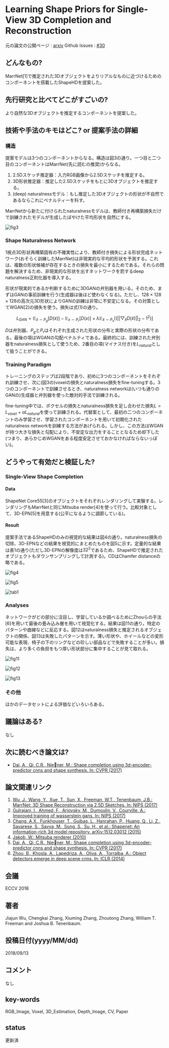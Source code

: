 # Learning Shape Priors for Single-View 3D Completion and Reconstruction

元の論文の公開ページ : [arxiv](https://arxiv.org/abs/1809.05068)
Github Issues : [#30](https://github.com/Obarads/obarads.github.io/issues/30)

## どんなもの?
MarrNet[1]で推定された3Dオブジェクトをよりリアルなものに近づけるためのコンポーネントを搭載したShapeHDを提案した。

## 先行研究と比べてどこがすごいの?
より自然な3Dオブジェクトを推定するコンポーネントを提案した。

## 技術や手法のキモはどこ? or 提案手法の詳細
### 構造
提案モデルは3つのコンポーネントからなる。構造は図3の通り。一つ目と二つ目のコンポーネントはMarrNet\(先に読むの推奨\)からなる。

1. 2.5Dスケッチ推定器：入力RGB画像から2.5Dスケッチを推定する。
2. 3D形状推定器：推定した2.5Dスケッチをもとに3Dオブジェクトを推定する。
3. (deep) naturalnessモデル：もし推定した3Dオブジェクトの形状が不自然であるならこれにペナルティーを科す。

MarrNetから新たに付けられたnaturalnessモデルは、教師付き再構築損失だけで訓練されたモデルが生成したぼやけた平均形状を自然にする。

![fig3](img/LSPfS3CaR/fig3.png)

### Shape Naturalness Network
1視点3D形状再構築固有の不確実性により、教師付き損失による形状完成ネットワーク(おそらく訓練したMarrNet)は非現実的な平均的形状を予測する。これは、複数の形状候補が存在するときの損失を最小にするためである。それらの問題を解決するため、非現実的な形状を出すネットワークを罰するdeep naturalness正則化器を導入する。

形状が現実的であるか判断するために3DGANの弁別器を用いる。そのため、まずはGANの事前訓練を行う(生成器は後ほど使わなくなる)。ただし、$128\times 128 \times 128$の高次元3D形状によりGANの訓練は非常に不安定になる。その対策としてWGAN[2]の損失を使う。損失は式(1)の通り。

$$
L_{GAN}= \mathbb{E}_{\tilde{x}\sim P_g}[D(\tilde{x})] - \mathbb{E}_{x \sim P_r}[D(x)]+\lambda\mathbb{E}_{\hat{x}\sim P_x}[(||\bigtriangledown_{\hat{x} } D(\hat{x})||_2-1^2)] \tag{1}
$$

$D$は弁別器、$P_g$と$P_r$はそれぞれ生成された形状の分布と実際の形状の分布である。最後の項はWGANの勾配ペナルティである。最終的には、訓練された弁別器をnaturalness損失として使うため、2番目の項(マイナス付き)を$L_{natural}$として扱うことができる。

### Training Paradigm
トレーニングのステップは2段階であり、初めに3つのコンポーネントをそれぞれ訓練させ、次に(図3の)voxelの損失とnaturalness損失をfine-tuningする。3つのコンポーネントで訓練させるとき、naturalness networkは(いつも通りのGANの)生成器と弁別器を使った敵対的手法で訓練される。

fine-tuning中では、ボクセルの損失とnaturalness損失を足し合わせた損失$L=L_{voxel}+\alpha L_{natural}$を使って訓練される。代替案として、最初の二つのコンポーネントのみ学習させ、学習されたコンポーネントを用いて初期化されたnaturalness networkを訓練する方法があげられる。しかし、この方法はWGANが持つ大きな損失と勾配により、不安定な出力をすることとなるため却下した(つまり、あらかじめWGANをある程度安定させておかなければならないっぽい)。

## どうやって有効だと検証した?
### Single-View Shape Completion
#### Data
ShapeNet Core55[3]のオブジェクトをそれぞれレンダリングして実験する。レンダリングもMarrNetと同じMitsuba render[4]を使って行う。比較対象として、3D-EPN[5]を用意する(公平になるように調節している)。

#### Result
提案手法であるShapeHDのみの視覚的な結果は図4の通り。naturalness損失の切除、3D-EPNなどの結果を視覚的にまとめたものを図5に示す。定量的な結果は表1の通り(ただし3D-EPNの解像度は$32^2$であるため、ShapeHDで推定されたオブジェクトもダウンサンプリングして計測する)。CDはChamfer distanceの略である。

![fig4](img/LSPfS3CaR/fig4.png)

![fig5](img/LSPfS3CaR/fig5.png)

![tab1](img/LSPfS3CaR/table1.png)

### Analyses
ネットワークがどの部分に注目し、学習しているか調べるためにZhouらの手法[6]を用いて最後の畳み込み層を用いて視覚化する。結果は図11の通り。特定のパターンや曲線などに反応する。図12はnaturalness損失と推定されるオブジェクトの関係、図13は失敗したパターンを示す。薄い形状や、ホイールなどの変形可能な表現、椅子の下のリングなどの珍しい部品などで失敗することが多い。損失は、より多くの負担をもつ厚い形状部分に集中することが見て取れる。

![fig11](img/LSPfS3CaR/fig11.png)

![fig12](img/LSPfS3CaR/fig12.png)

![fig13](img/LSPfS3CaR/fig13.png)

### その他
ほかのデータセットによる評価などいろいろある。

## 議論はある?
なし

## 次に読むべき論文は?
- [Dai, A., Qi, C.R., Niener, M.: Shape completion using 3d-encoder-predictor cnns and shape synthesis. In: CVPR (2017)](https://arxiv.org/abs/1612.00101)

## 論文関連リンク
1. [Wu, J., Wang, Y., Xue, T., Sun, X., Freeman, W.T., Tenenbaum, J.B.: MarrNet: 3D Shape Reconstruction via 2.5D Sketches. In: NIPS (2017)](https://arxiv.org/abs/1711.03129)
2. [Gulrajani, I., Ahmed, F., Arjovsky, M., Dumoulin, V., Courville, A.: Improved training of wasserstein gans. In: NIPS (2017)](https://arxiv.org/abs/1704.00028)
3. [Chang, A.X., Funkhouser, T., Guibas, L., Hanrahan, P., Huang, Q., Li, Z., Savarese, S., Savva, M., Song, S., Su, H., et al.: Shapenet: An information-rich 3d model repository. arXiv:1512.03012 (2015)](https://arxiv.org/abs/1512.03012)
4. [Jakob, W.: Mitsuba renderer (2010)](http://www.mitsuba-renderer.org)
5. [Dai, A., Qi, C.R., Niener, M.: Shape completion using 3d-encoder-predictor cnns and shape synthesis. In: CVPR (2017)](https://arxiv.org/abs/1612.00101)
6. [Zhou, B., Khosla, A., Lapedriza, A., Oliva, A., Torralba, A.: Object detectors emerge in deep scene cnns. In: ICLR (2014)](https://arxiv.org/abs/1412.6856)

## 会議
ECCV 2018

## 著者
Jiajun Wu, Chengkai Zhang, Xiuming Zhang, Zhoutong Zhang, William T. Freeman and Joshua B. Tenenbaum.

## 投稿日付(yyyy/MM/dd)
2018/09/13

## コメント
なし

## key-words
RGB_Image, Voxel, 3D_Estimation, Depth_Image, CV, Paper

## status
更新済